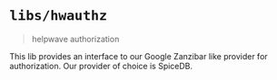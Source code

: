 # `libs/hwauthz`

> helpwave authorization

This lib provides an interface to our Google Zanzibar like provider for authorization.
Our provider of choice is SpiceDB.
